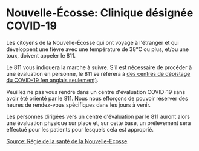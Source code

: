 # Nouvelle-Écosse: Clinique désignée COVID-19

Les citoyens de la Nouvelle-Écosse qui ont voyagé à l'étranger et qui développent une fièvre avec une température de 38°C ou plus, et/ou une toux, doivent appeler le 811.

Le 811 vous indiquera la marche à suivre. S'il est nécessaire de procéder à une évaluation en personne, le 811 se référera à [des centres de dépistage du COVID-19 (en anglais seulement)](http://www.nshealth.ca/coronavirus).

Veuillez ne pas vous rendre dans un centre d'évaluation COVID-19 sans avoir été orienté par le 811. Nous nous efforçons de pouvoir réserver des heures de rendez-vous spécifiques dans les jours à venir.

Les personnes dirigées vers un centre d'évaluation par le 811 auront alors une évaluation physique sur place et, sur cette base, un prélèvement sera effectué pour les patients pour lesquels cela est approprié.

[Source: Régie de la santé de la Nouvelle-Écosse](http://www.nshealth.ca/coronavirus)
